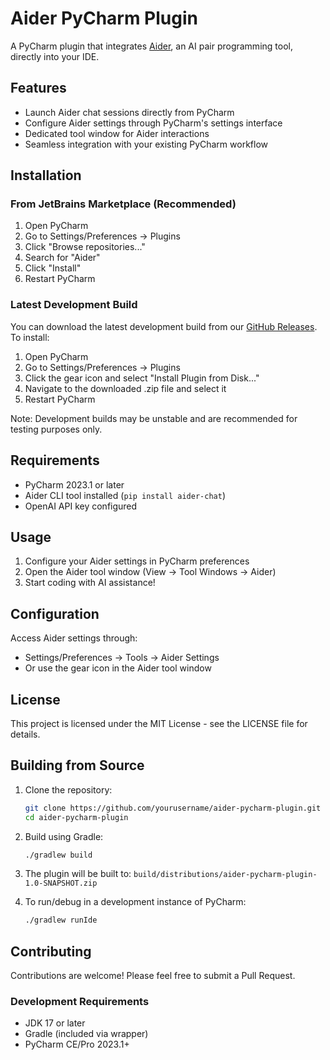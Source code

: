 # Aider PyCharm Plugin

A PyCharm plugin that integrates [Aider](https://aider.chat), an AI pair programming tool, directly into your IDE.

## Features

- Launch Aider chat sessions directly from PyCharm
- Configure Aider settings through PyCharm's settings interface
- Dedicated tool window for Aider interactions
- Seamless integration with your existing PyCharm workflow

## Installation

### From JetBrains Marketplace (Recommended)
1. Open PyCharm
2. Go to Settings/Preferences → Plugins
3. Click "Browse repositories..."
4. Search for "Aider"
5. Click "Install"
6. Restart PyCharm

### Latest Development Build
You can download the latest development build from our [GitHub Releases](https://github.com/vadika/aider-pycharm-plugin/releases/tag/latest).
To install:
1. Open PyCharm
2. Go to Settings/Preferences → Plugins
3. Click the gear icon and select "Install Plugin from Disk..."
4. Navigate to the downloaded .zip file and select it
5. Restart PyCharm

Note: Development builds may be unstable and are recommended for testing purposes only.

## Requirements

- PyCharm 2023.1 or later
- Aider CLI tool installed (`pip install aider-chat`)
- OpenAI API key configured

## Usage

1. Configure your Aider settings in PyCharm preferences
2. Open the Aider tool window (View → Tool Windows → Aider)
3. Start coding with AI assistance!

## Configuration

Access Aider settings through:
- Settings/Preferences → Tools → Aider Settings
- Or use the gear icon in the Aider tool window

## License

This project is licensed under the MIT License - see the LICENSE file for details.

## Building from Source

1. Clone the repository:
   ```bash
   git clone https://github.com/yourusername/aider-pycharm-plugin.git
   cd aider-pycharm-plugin
   ```

2. Build using Gradle:
   ```bash
   ./gradlew build
   ```

3. The plugin will be built to:
   `build/distributions/aider-pycharm-plugin-1.0-SNAPSHOT.zip`

4. To run/debug in a development instance of PyCharm:
   ```bash
   ./gradlew runIde
   ```

## Contributing

Contributions are welcome! Please feel free to submit a Pull Request.

### Development Requirements
- JDK 17 or later
- Gradle (included via wrapper)
- PyCharm CE/Pro 2023.1+
